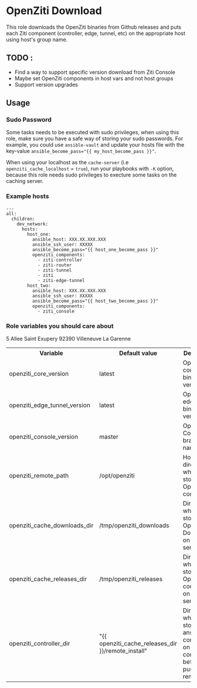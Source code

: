 # OpenZiti Download
This role downloads the OpenZiti binaries from Github releases and puts each Ziti component (controller, edge, tunnel, etc) on the appropriate host using host's group name.

## TODO :
- Find a way to support specific version download from Ziti Console
- Maybe set OpenZiti components in host vars and not host groups
- Support version upgrades

## Usage

### Sudo Password
Some tasks needs to be executed with sudo privileges, when using this role, make sure you have a safe way of storing your sudo passwords.
For example, you could use `ansible-vault` and update your hosts file with the key-value `ansible_become_pass="{{ my_host_become_pass }}"`.

When using your localhost as the `cache-server` (i.e `openziti_cache_localhost` = `true`), run your playbooks with `-K` option, because this role needs sudo privileges to execture some tasks on the caching server.

### Example hosts
```
---
all:
  children:
    dev_network:
      hosts:
        host_one:
          ansible_host: XXX.XX.XXX.XXX
          ansible_ssh_user: XXXXX
          ansible_become_pass="{{ host_one_become_pass }}"
          openziti_components:
            - ziti-controller
            - ziti-router
            - ziti-tunnel
            - ziti
            - ziti-edge-tunnel
        host_two:
          ansible_host: XXX.XX.XXX.XXX
          ansible_ssh_user: XXXXX
          ansible_become_pass="{{ host_two_become_pass }}"
          openziti_components:
            - ziti_console
```
### Role variables you should care about

 <table>
  <tr>
    <th>Variable</th>
    <th>Default value</th>
    <th>Description</th>
  </tr>
  <tr>
    <td>openziti_core_version</td>
    <td>latest</td>
    <td>OpenZiti core binaries version </td>
  </tr>
  <tr>
    <td>openziti_edge_tunnel_version</td>
    <td>latest</td>
    <td>OpenZiti edge tunnel binaries version </td>
  </tr>
  <tr>
    <td>openziti_console_version</td>
    <td>master</td>
    <td>OpenZiti Console branch name</td>
  </tr>
  <tr>
    <td>openziti_remote_path</td>
    <td>/opt/openziti</td>
    <td>Host's directory where to store OpenZiti components</td>
  </tr>
  <tr>
    <td>openziti_cache_downloads_dir</td>
    <td>/tmp/openziti_downloads</td>
    <td>Directory where to store OpenZiti Downloads on cache server</td>
  </tr>
  <tr>
    <td>openziti_cache_releases_dir</td>
    <td>/tmp/openziti_releases</td>5 Allee Saint Exupery 92390 Villeneuve La Garenne
    <td>Directory where to store OpenZiti components on cache server</td>
  </tr>
  <tr>
    <td>openziti_controller_dir</td>
    <td>"{{ openziti_cache_releases_dir }}/remote_install"</td>
    <td>Directory where to store ansible components on ansible controller before pushing to remote</td>
  </tr>
</table> 

